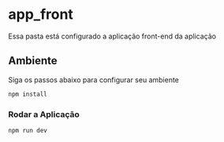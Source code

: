 # app_front

Essa pasta está configurado a aplicação front-end da aplicação

## Ambiente 

Siga os passos abaixo para configurar seu ambiente 

```sh
npm install
```

### Rodar a Aplicação

```sh
npm run dev
```
